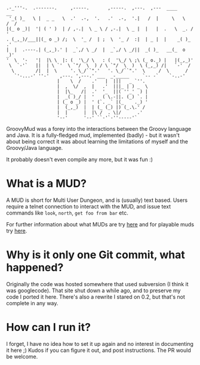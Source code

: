 ```
.-_'''-.  .-------.     ,-----.       ,-----.  ,---.  ,---  ____     __   
 '_( )_   \ |  _ _   \  .'  .-,  '.   .'  .-,  '.|   /  |     \   \   /  /
|(_ o _)|  '| ( ' )  | / ,-.|  \ _ \ / ,-.|  \ _ |  |   |  .   \  _. /  '
. (_,_)/___||(_ o _) /;  \  '_ /  | ;  \  '_ /  :|  | _ |  |    _( )_ .'
|  |  .----.| (_,_).' |  _`,/ \ _/  |  _`,/ \ _/||  _( )_   __(_  o _)'
'  \  '-   '|  |\ \  |: (  '\_/ \   : (  '\_/ \ ;\ (_ o._) |   |(_,_)'
 \  `-'`   ||  | \ `'  \ `"/  \  ) / \ `"/  \  )  \ (_,_) /|   `-'  /
  \        /|  |  \     '. \_/``".'   '. \_/``".'  \     /  \      /
   `'-...-' ''-'    ,---. ',---.' ___  _-_____     `-- -`    `-..-'
                   |    \  /    .'   |  |||   _ `''.
                   |  ,  \/  ,  |   .'  |||_ | ) _  \
                   |  |\_   /|  .'  '_  ||( ''_'  ) |
                   |  _( )_/ |  '   ( \.-||. (_) `. |
                   | (_ o _) |  ' (`. _` |(_    ._) '
                   |  (_,_)  |  | (_ (_) |) (_.\.' /
                   |  |      |  |\ /  . \|/      .'
                   '--'      '--' ``-'`-''-----'`
```

GroovyMud was a forey into the interactions between the Groovy language and Java. It is a fully-fledged mud, implemented (badly) - but it wasn't about being correct it was about learning the limitations of myself and the Groovy/Java language.

It probably doesn't even compile any more, but it was fun :)

# What is a MUD?

A MUD is short for Multi User Dungeon, and is (usually) text based. Users require a telnet connection to interact with the MUD, and issue text commands like `look`, `north`, `get foo from bar` etc.

For further information about what MUDs are try [here](https://www.mudconnect.com/mud_intro.html) and for playable muds try [here](http://www.topmudsites.com/).

# Why is it only one Git commit, what happened?

Originally the code was hosted somewhere that used subversion (I think it was googlecode). That site shut down a while ago, and to preserve my code I ported it here. There's also a rewrite I stared on 0.2, but that's not complete in any way.

# How can I run it?

I forget, I have no idea how to set it up again and no interest in documenting it here ;) Kudos if you can figure it out, and post instructions. The PR would be welcome.
